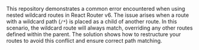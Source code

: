 This repository demonstrates a common error encountered when using nested wildcard routes in React Router v6.  The issue arises when a route with a wildcard path (`/*`) is placed as a child of another route.  In this scenario, the wildcard route will always match, overriding any other routes defined within the parent. The solution shows how to restructure your routes to avoid this conflict and ensure correct path matching.